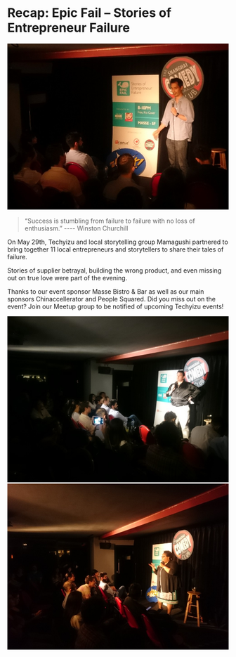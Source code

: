 # Recap: Epic Fail – Stories of Entrepreneur Failure

<img class="hero_hidden" src="/events/images/epic1-980x735.jpg" />

>“Success is stumbling from failure to failure with no loss of enthusiasm.”
---- Winston Churchill

On May 29th, Techyizu and local storytelling group Mamagushi partnered to bring together 11 local entrepreneurs and storytellers to share their tales of failure.

Stories of supplier betrayal, building the wrong product, and even missing out on true love were part of the evening.

Thanks to our event sponsor Masse Bistro & Bar as well as our main sponsors Chinaccellerator and People Squared. Did you miss out on the event? Join our Meetup group to be notified of upcoming Techyizu events!

![](/events/images/epic3-980x735.jpg)
![](/events/images/epic22-980x735.jpg)

